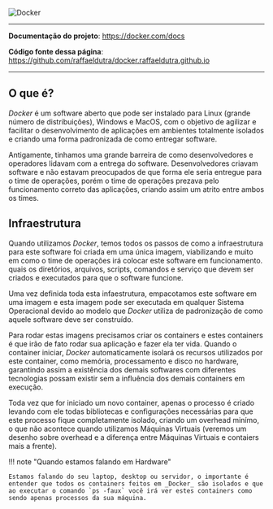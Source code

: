 ![Docker](https://developers.redhat.com/sites/default/files/styles/article_feature/public/blog/2015/01/docker-whale-home-logo.png?itok=nf2cLFMc)


---

**Documentação do projeto**: <a href="https://docker.com/docs" target="_blank">https://docker.com/docs</a>

**Código fonte dessa página**: <a href="https://github.com/raffaeldutra/docker.raffaeldutra.github.io" target="_blank">https://github.com/raffaeldutra/docker.raffaeldutra.github.io</a>

---

## O que é?

_Docker_ é um software aberto que pode ser instalado para Linux (grande número de distribuições), Windows e MacOS, com o objetivo de agilizar e facilitar o desenvolvimento de aplicações em ambientes totalmente isolados e criando uma forma padronizada de como entregar software.

Antigamente, tinhamos uma grande barreira de como desenvolvedores e operadores lidavam com a entrega do software. Desenvolvedores criavam software e não estavam preocupados de que forma ele seria entregue para o time de operações, porém o time de operações prezava pelo funcionamento correto das aplicações, criando assim um atrito entre ambos os times.

## Infraestrutura

Quando utilizamos _Docker_, temos todos os passos de como a infraestrutura para este software foi criada em uma única imagem, viabilizando e muito em como o time de operações irá colocar este software em funcionamento. quais os diretórios, arquivos, scripts, comandos e serviço que devem ser criados e executados para que o software funcione.

Uma vez definida toda esta infaestrutura, empacotamos este software em uma imagem e esta imagem pode ser executada em qualquer Sistema Operacional devido ao modelo que _Docker_ utiliza de padronização de como aquele software deve ser construído.

Para rodar estas imagens precisamos criar os containers e estes containers é que irão de fato rodar sua aplicação e fazer ela ter vida. Quando o container iniciar, _Docker_ automaticamente isolará os recursos utilizados por este container, como memória, processamento e disco no hardware, garantindo assim a existência dos demais softwares com diferentes tecnologias possam existir sem a influência dos demais containers em execução.

Toda vez que for iniciado um novo container, apenas o processo é criado levando com ele todas bibliotecas e configurações necessárias para que este processo fique completamente isolado, criando um overhead minímo, o que não acontece quando utilizamos Máquinas Virtuais (veremos um desenho sobre overhead e a diferença entre Máquinas Virtuais e contaiers mais a frente).

!!! note "Quando estamos falando em Hardware"

    Estamos falando do seu laptop, desktop ou servidor, o importante é entender que todos os containers feitos em _Docker_ são isolados e que ao executar o comando `ps -faux` você irá ver estes containers como sendo apenas processos da sua máquina.
